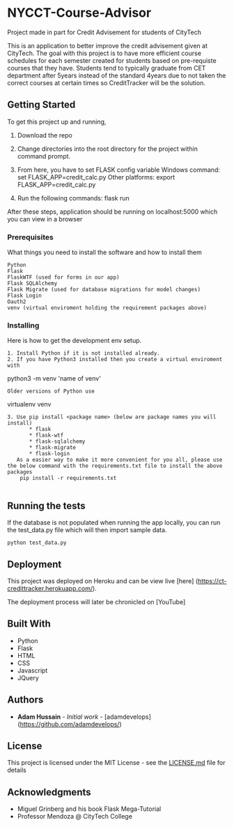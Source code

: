 # NYCCT-Course-Advisor
Project made in part for Credit Advisement for students of CityTech

This is an application to better improve the credit advisement given at CityTech. The goal with this project is to have more efficient course schedules for each semester created for students based on pre-requiste courses that they have. Students tend to typically graduate from CET department after 5years instead of the standard 4years due to not taken the correct courses at certain times so CreditTracker will be the solution.

## Getting Started

To get this project up and running,

1. Download the repo

2. Change directories into the root directory for the project within command prompt.

3. From here, you have to set FLASK config variable
   Windows command: set FLASK_APP=credit_calc.py
   Other platforms: export FLASK_APP=credit_calc.py
4. Run the following commands:
   flask run

After these steps, application should be running on localhost:5000 which you can view in a browser

	

### Prerequisites

What things you need to install the software and how to install them

```
Python
Flask
FlaskWTF (used for forms in our app)
Flask SQLAlchemy
Flask Migrate (used for database migrations for model changes)
Flask Login
Oauth2
venv (virtual enviroment holding the requirement packages above)

```

### Installing

Here is how to get the development env setup.

```
1. Install Python if it is not installed already.
2. If you have Python3 installed then you create a virtual enviroment with 
```
python3 -m venv 'name of venv'
```
Older versions of Python use
```
virtualenv venv
```
3. Use pip install <package name> (below are package names you will install)
       * flask
       * flask-wtf
       * flask-sqlalchemy
       * flask-migrate
       * flask-login
   As a easier way to make it more convenient for you all, please use the below command with the requirements.txt file to install the above packages
	pip install -r requirements.txt


```

## Running the tests

If the database is not populated when running the app locally, you can run the test_data.py file which will then import sample data.
```
python test_data.py
```

## Deployment

This project was deployed on Heroku and can be view live [here] (https://ct-credittracker.herokuapp.com/).

The deployment process will later be chronicled on [YouTube]

## Built With

* Python
* Flask
* HTML
* CSS
* Javascript
* JQuery


## Authors

* **Adam Hussain** - *Initial work* - [adamdevelops] (https://github.com/adamdevelops/)

## License

This project is licensed under the MIT License - see the [LICENSE.md](LICENSE.md) file for details

## Acknowledgments

* Miguel Grinberg and his book Flask Mega-Tutorial
* Professor Mendoza @ CityTech College

